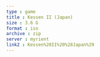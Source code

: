 ```yaml
---
type : game
title : Kessen II (Japan)
size : 3.6 G
format : iso
archive : zip
server : myrient
link2 : Kessen%20II%20%28Japan%29
---
```


